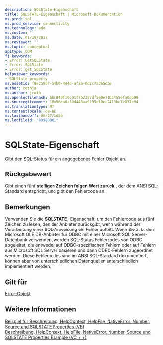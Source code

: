 ```yaml
---
description: SQLState-Eigenschaft
title: SQLSTATE-Eigenschaft | Microsoft-Dokumentation
ms.prod: sql
ms.prod_service: connectivity
ms.technology: ado
ms.custom: ''
ms.date: 01/19/2017
ms.reviewer: ''
ms.topic: conceptual
apitype: COM
f1_keywords:
- Error::GetSQLState
- Error::SQLState
- Error::get_SQLState
helpviewer_keywords:
- SQLState property
ms.assetid: f9e25967-54b0-444d-af2a-0d2c75365d3e
author: rothja
ms.author: jroth
ms.openlocfilehash: bbc849f19c91f7b2387df5e0e71b3455efa0db09
ms.sourcegitcommit: 18a98ea6a30d448aa6195e10ea2413be7e837e94
ms.translationtype: MT
ms.contentlocale: de-DE
ms.lasthandoff: 08/27/2020
ms.locfileid: "88988861"
---
```

# <a name="sqlstate-property"></a>SQLState-Eigenschaft
Gibt den SQL-Status für ein angegebenes [Fehler](./error-object.md) Objekt an.  
  
## <a name="return-value"></a>Rückgabewert  
 Gibt einen fünf **stelligen Zeichen folgen Wert zurück** , der dem ANSI SQL-Standard entspricht, und gibt den Fehlercode an.  
  
## <a name="remarks"></a>Bemerkungen  
 Verwenden Sie die **SQLSTATE** -Eigenschaft, um den Fehlercode aus fünf Zeichen zu lesen, den der Anbieter zurückgibt, wenn während der Verarbeitung einer SQL-Anweisung ein Fehler auftritt. Wenn Sie z. b. den Microsoft OLE DB-Anbieter für ODBC mit einer Microsoft SQL Server-Datenbank verwenden, werden SQL-Status Fehlercodes von ODBC abgeleitet, die entweder auf ODBC-spezifischen Fehlern oder auf Fehlern aus Microsoft SQL Server basieren und dann ODBC-Fehlern zugeordnet werden. Diese Fehlercodes sind im ANSI SQL-Standard dokumentiert, können aber von unterschiedlichen Datenquellen unterschiedlich implementiert werden.  
  
## <a name="applies-to"></a>Gilt für  
 [Error-Objekt](./error-object.md)  
  
## <a name="see-also"></a>Weitere Informationen  
 [Beispiel für Beschreibung, HelpContext, HelpFile, NativeError, Number, Source und SQLSTATE Properties (VB)](./description-helpcontext-helpfile-nativeerror-number-source-example-vb.md)   
 [Beschreibung, HelpContext, HelpFile, NativeError, Number, Source und SQLSTATE Properties Example (VC + +)](./description-helpcontext-helpfile-nativeerror-number-source-example-vc.md)
